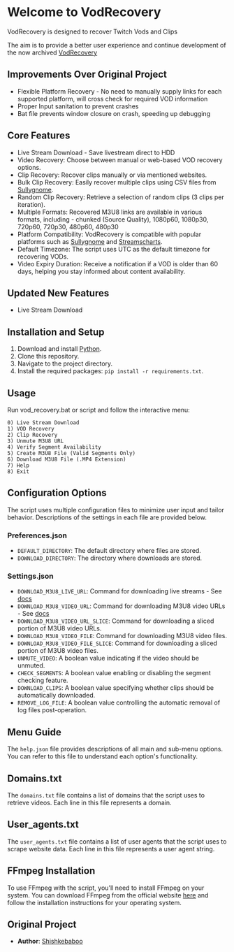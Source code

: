 # Welcome to VodRecovery

VodRecovery is designed to recover Twitch Vods and Clips 

The aim is to provide a better user experience and continue development of the now archived [VodRecovery](https://github.com/Shishkebaboo/VodRecovery)

## Improvements Over Original Project

 - Flexible Platform Recovery - No need to manually supply links for each supported platform, will cross check for required VOD information
 - Proper Input sanitation to prevent crashes
 - Bat file prevents window closure on crash, speeding up debugging

## Core Features

- Live Stream Download - Save livestream direct to HDD
- Video Recovery: Choose between manual or web-based VOD recovery options.
- Clip Recovery: Recover clips manually or via mentioned websites.
- Bulk Clip Recovery: Easily recover multiple clips using CSV files from [Sullygnome](https://sullygnome.com/).
- Random Clip Recovery: Retrieve a selection of random clips (3 clips per iteration).
- Multiple Formats: Recovered M3U8 links are available in various formats, including - chunked (Source Quality), 1080p60, 1080p30, 720p60, 720p30, 480p60, 480p30
- Platform Compatibility: VodRecovery is compatible with popular platforms such as [Sullygnome](https://sullygnome.com/) and [Streamscharts](https://streamscharts.com/).
- Default Timezone: The script uses UTC as the default timezone for recovering VODs.
- Video Expiry Duration: Receive a notification if a VOD is older than 60 days, helping you stay informed about content availability.

## Updated New Features
- Live Stream Download

## Installation and Setup

1. Download and install [Python](https://www.python.org/downloads/).
2. Clone this repository.
3. Navigate to the project directory.
4. Install the required packages: `pip install -r requirements.txt`.

## Usage

Run vod_recovery.bat or script and follow the interactive menu:

```
0) Live Stream Download
1) VOD Recovery
2) Clip Recovery
3) Unmute M3U8 URL
4) Verify Segment Availability
5) Create M3U8 File (Valid Segments Only)
6) Download M3U8 File (.MP4 Extension)
7) Help
8) Exit
```

## Configuration Options

The script uses multiple configuration files to minimize user input and tailor behavior. Descriptions of the settings in each file are provided below.

### Preferences.json

- `DEFAULT_DIRECTORY`: The default directory where files are stored.
- `DOWNLOAD_DIRECTORY`: The directory where downloads are stored.

### Settings.json

- `DOWNLOAD_M3U8_LIVE_URL`: Command for downloading live streams - See [docs](https://streamlink.github.io/)
- `DOWNLOAD_M3U8_VIDEO_URL`: Command for downloading M3U8 video URLs - See [docs](https://ffmpeg.org/ffmpeg.html)
- `DOWNLOAD_M3U8_VIDEO_URL_SLICE`: Command for downloading a sliced portion of M3U8 video URLs.
- `DOWNLOAD_M3U8_VIDEO_FILE`: Command for downloading M3U8 video files.
- `DOWNLOAD_M3U8_VIDEO_FILE_SLICE`: Command for downloading a sliced portion of M3U8 video files.
- `UNMUTE_VIDEO`: A boolean value indicating if the video should be unmuted.
- `CHECK_SEGMENTS`: A boolean value enabling or disabling the segment checking feature.
- `DOWNLOAD_CLIPS`: A boolean value specifying whether clips should be automatically downloaded.
- `REMOVE_LOG_FILE`: A boolean value controlling the automatic removal of log files post-operation.

## Menu Guide

The `help.json` file provides descriptions of all main and sub-menu options. You can refer to this file to understand each option's functionality.

## Domains.txt
The `domains.txt` file contains a list of domains that the script uses to retrieve videos. Each line in this file represents a domain.

## User_agents.txt
The `user_agents.txt` file contains a list of user agents that the script uses to scrape website data. Each line in this file represents a user agent string.

## FFmpeg Installation
To use FFmpeg with the script, you'll need to install FFmpeg on your system. You can download FFmpeg from the official website [here](https://ffmpeg.org/download.html) and follow the installation instructions for your operating system.


## Original Project

- **Author**: [Shishkebaboo](https://github.com/Shishkebaboo)
